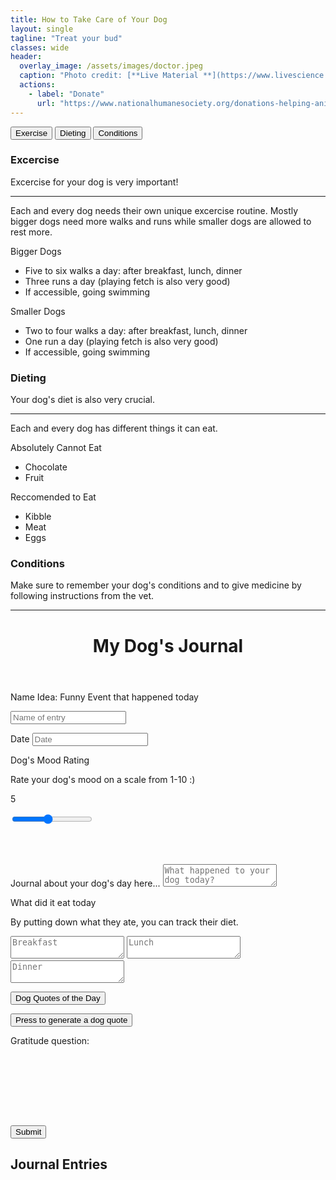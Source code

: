 ```yaml
---
title: How to Take Care of Your Dog
layout: single
tagline: "Treat your bud"
classes: wide
header:
  overlay_image: /assets/images/doctor.jpeg
  caption: "Photo credit: [**Live Material **](https://www.livescience.com/facts-about-dogs)"
  actions:
    - label: "Donate"
      url: "https://www.nationalhumanesociety.org/donations-helping-animals?gclid=Cj0KCQiA_bieBhDSARIsADU4zLevTGhcYmgdFMD1zp4eVCv6sy3HWt4q7cQZ24-GJ_OaOdyE9ubzYSwaAqajEALw_wcB"
---
```

<html>
<body>

<div class="tab">
    <button class="tablinks" onclick="openCity(event, 'Excercise')">Exercise</button>
    <button class="tablinks" onclick="openCity(event, 'Dieting')">Dieting</button>
    <button class="tablinks" onclick="openCity(event, 'Conditions')">Conditions</button>
</div>

<div id="Excercise" class="tabcontent">
    <h3>Excercise</h3>
    <p>Excercise for your dog is very important!</p>
    <hr>
    <p>Each and every dog needs their own unique excercise routine. Mostly bigger dogs need more walks and runs while smaller dogs are allowed to rest more.</p>
    <p>Bigger Dogs</p>
    <ul>
      <li>Five to six walks a day: after breakfast, lunch, dinner</li>
      <li>Three runs a day (playing fetch is also very good)</li>
      <li>If accessible, going swimming</li>
    </ul>
    <p>Smaller Dogs</p>
    <ul>
      <li>Two to four walks a day: after breakfast, lunch, dinner</li>
      <li>One run a day (playing fetch is also very good)</li>
      <li>If accessible, going swimming</li>
    </ul>
</div>

<div id="Dieting" class="tabcontent">
    <h3>Dieting</h3>
    <p>Your dog's diet is also very crucial.</p>
    <hr>
    <p>Each and every dog has different things it can eat. </p>
    <p>Absolutely Cannot Eat</p>
    <ul>
      <li>Chocolate</li>
      <li>Fruit</li>
    </ul>
    <p>Reccomended to Eat</p>
    <ul>
      <li>Kibble</li>
      <li>Meat</li>
      <li>Eggs</li>
    </ul>
</div>

<div id="Conditions" class="tabcontent">
    <h3>Conditions</h3>
    <p>Make sure to remember your dog's conditions and to give medicine by following instructions from the vet. </p>
</div>

<script>
function openCity(evt, cityName) {
  var i, tabcontent, tablinks;
  tabcontent = document.getElementsByClassName("tabcontent");
  for (i = 0; i < tabcontent.length; i++) {
    tabcontent[i].style.display = "none";
  }
  tablinks = document.getElementsByClassName("tablinks");
  for (i = 0; i < tablinks.length; i++) {
    tablinks[i].className = tablinks[i].className.replace(" active", "");
  }
  document.getElementById(cityName).style.display = "block";
  evt.currentTarget.className += " active";
}
</script>
   
</body>
</html> 

<hr>
<html>
<body> 
    <header>
      <!-- Pressing Submit will change the title of the journal to [insert name]'s Journal to make it more personal -->
      <h1 class="title" id="journal-name">My Dog's Journal</h1>
    </header>

  <!-- Create New Journal Entry Section -->
  <section class="section journal-section">
      <div class="container">
        <div class="container-row container-row-journal">
          <div class="container-item container-item-journal">
                
  <form id="entryForm" action="">

  <!-- Journal Entry Name -->
  <label for="entry-title" class="journal-label"></label>
                    <p class="description">Name Idea: Funny Event that happened today</p>
                    <input type="text" name="entry-title" id="entry-title" class="entry-text-title" placeholder="Name of entry "/>
                    
  <!-- Date -->
  <label for="entry-title" class="journal-label">Date</label>
                    <input type="text" name="entry-title" id="entry-title" class="date" placeholder="Date "/>

  <!-- Mood, this is where the user enters in their mood through a slider and the emojis change -->
  <label for="entry-title" class="journal-label">Dog's Mood Rating</label>
                    <p class="description">Rate your dog's mood on a scale from 1-10 :)</p>
                    <div class="slidecontainer">
                      <p id="output" class="output">5</p>
                      <input type="range" min="1" max="10" value="5" class="slider" id="mood">
                    </div>

  <!-- These are line breaks to make the interface more aesthetically pleasing -->
  <br><br>
                    
  <!-- Here's the main section of the journal, where the user writes about their day for the journal -->
  <label for="entry" class="journal-label">Journal about your dog's day here...</label>
                    <textarea name="daily-entry" id="entry" class="entry-text-box" placeholder="What happened to your dog today?"></textarea>

  <!-- Here the user can enter three gratitudes about their day to improve their social emotional health -->
  <label for="entry" class="journal-label">What did it eat today</label>
                    <p class="description">By putting down what they ate, you can track their diet. </p>
                    <textarea id="entry1" class="gratitude-text-box" placeholder="Breakfast"></textarea>
                    <textarea id="entry2" class="gratitude-text-box" placeholder="Lunch"></textarea>
                    <textarea id="entry3" class="gratitude-text-box" placeholder="Dinner"></textarea>

  <button type="button" class="grat-collapsible">Dog Quotes of the Day</button>
                    <div class="grat-content">
                      <input class="btn-light gratitude-submit-btn" type="button" onClick="gratitudeGen()" Value="Press to generate a dog quote"/>
                      <p class="description">Gratitude question: <br>
                        <span id="gratituderesult"></span>
                      </p>
                    </div>

  <br><br>

  <br><br><br>

  <!-- Submit button -->
  <button class="btn-main entry-submit-btn" type="submit">Submit</button>
                </form>


  </div>

  </div>
      </div>
    </section>

  <!-- Here are all the journal entries that the user submitted -->
  <section class="section sectionEntryResults" id="entryResultsSection">
      <h2>Journal Entries</h2>
      <div class="container">
        <div class="container-row entryResultRow"></div>
      </div>
    </section>

  <script src="code.js"></script>
  </body>

